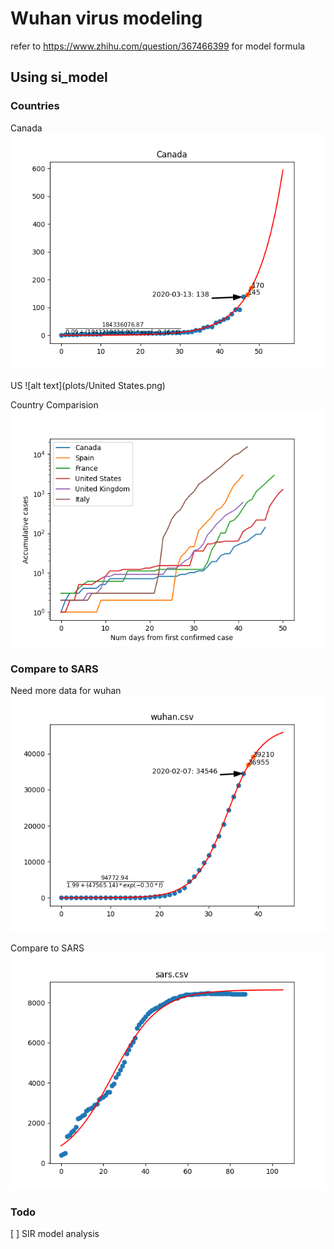 # Wuhan virus modeling

refer to https://www.zhihu.com/question/367466399 for model formula

## Using si_model

### Countries
Canada
![alt text](plots/Canada.png)

US
![alt text](plots/United States.png)

Country Comparision
![alt text](plots/countries.png)


### Compare to SARS
Need more data for wuhan
![alt text](wuhan.png)

Compare to SARS
![alt text](sars.png)

### Todo

[ ] SIR model analysis
